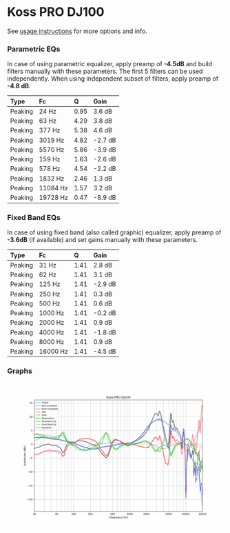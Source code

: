 # Koss PRO DJ100
See [usage instructions](https://github.com/jaakkopasanen/AutoEq#usage) for more options and info.

### Parametric EQs
In case of using parametric equalizer, apply preamp of **-4.5dB** and build filters manually
with these parameters. The first 5 filters can be used independently.
When using independent subset of filters, apply preamp of **-4.8 dB**.

| Type    | Fc       |    Q | Gain    |
|:--------|:---------|:-----|:--------|
| Peaking | 24 Hz    | 0.95 | 3.6 dB  |
| Peaking | 63 Hz    | 4.29 | 3.8 dB  |
| Peaking | 377 Hz   | 5.38 | 4.6 dB  |
| Peaking | 3019 Hz  | 4.82 | -2.7 dB |
| Peaking | 5570 Hz  | 5.86 | -3.9 dB |
| Peaking | 159 Hz   | 1.63 | -2.6 dB |
| Peaking | 578 Hz   | 4.54 | -2.2 dB |
| Peaking | 1832 Hz  | 2.46 | 1.3 dB  |
| Peaking | 11084 Hz | 1.57 | 3.2 dB  |
| Peaking | 19728 Hz | 0.47 | -8.9 dB |

### Fixed Band EQs
In case of using fixed band (also called graphic) equalizer, apply preamp of **-3.6dB**
(if available) and set gains manually with these parameters.

| Type    | Fc       |    Q | Gain    |
|:--------|:---------|:-----|:--------|
| Peaking | 31 Hz    | 1.41 | 2.8 dB  |
| Peaking | 62 Hz    | 1.41 | 3.1 dB  |
| Peaking | 125 Hz   | 1.41 | -2.9 dB |
| Peaking | 250 Hz   | 1.41 | 0.3 dB  |
| Peaking | 500 Hz   | 1.41 | 0.6 dB  |
| Peaking | 1000 Hz  | 1.41 | -0.2 dB |
| Peaking | 2000 Hz  | 1.41 | 0.9 dB  |
| Peaking | 4000 Hz  | 1.41 | -1.8 dB |
| Peaking | 8000 Hz  | 1.41 | 0.9 dB  |
| Peaking | 16000 Hz | 1.41 | -4.5 dB |

### Graphs
![](./Koss%20PRO%20DJ100.png)